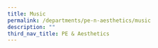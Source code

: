 ```yaml
---
title: Music
permalink: /departments/pe-n-aesthetics/music
description: ""
third_nav_title: PE & Aesthetics
---
```

